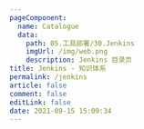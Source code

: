 ```yaml
---
pageComponent: 
  name: Catalogue
  data: 
    path: 05.工具部署/30.Jenkins
    imgUrl: /img/web.png
    description: Jenkins 目录页
title: Jenkins - 知识体系
permalink: /jenkins
article: false
comment: false
editLink: false
date: 2021-09-15 15:09:34
---
```




